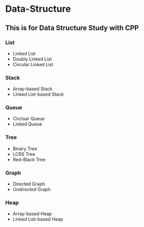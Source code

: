 # Data-Structure
This is for Data Structure Study with CPP
---

### List
- Linked List
- Doubly Linked List
- Circular Linked List

### Stack
- Array-based Stack
- Linked List-based Stack

### Queue
- Circluar Queue
- Linked Queue

### Tree
- Binary Tree
- LCRS Tree
- Red-Black Tree

### Graph
- Directed Graph
- Undirected Graph

### Heap
- Array-based Heap
- Linked List-based Heap
